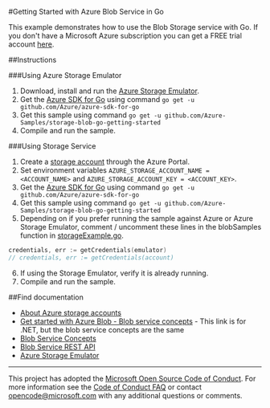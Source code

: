 #Getting Started with Azure Blob Service in Go

This example demonstrates how to use the Blob Storage service with Go. If you don't have a Microsoft Azure subscription you can get a FREE trial account [here](https://azure.microsoft.com/pricing/free-trial).

##Instructions

###Using Azure Storage Emulator
1. Download, install and run the [Azure Storage Emulator](https://azure.microsoft.com/documentation/articles/storage-use-emulator/).
2. Get the [Azure SDK for Go](https://github.com/Azure/azure-sdk-for-go) using command `go get -u github.com/Azure/azure-sdk-for-go`
3. Get this sample using command `go get -u github.com/Azure-Samples/storage-blob-go-getting-started`
4. Compile and run the sample.

###Using Storage Service
1. Create a [storage account](https://azure.microsoft.com/documentation/articles/storage-create-storage-account/#create-a-storage-account) through the Azure Portal.
2. Set environment variables `AZURE_STORAGE_ACCOUNT_NAME = <ACCOUNT_NAME>` and `AZURE_STORAGE_ACCOUNT_KEY = <ACCOUNT_KEY>`.
3. Get the [Azure SDK for Go](https://github.com/Azure/azure-sdk-for-go) using command `go get -u github.com/Azure/azure-sdk-for-go`
4. Get this sample using command `go get -u github.com/Azure-Samples/storage-blob-go-getting-started`
5. Depending on if you prefer running the sample against Azure or Azure Storage Emulator, comment / uncomment these lines in the blobSamples function in [storageExample.go](storageExample.go).
```go
credentials, err := getCredentials(emulator)
// credentials, err := getCredentials(account)
```
6. If using the Storage Emulator, verify it is already running.
7. Compile and run the sample.

##Find documentation
- [About Azure storage accounts](https://azure.microsoft.com/documentation/articles/storage-create-storage-account/)
- [Get started with Azure Blob - Blob service concepts](https://azure.microsoft.com/documentation/articles/storage-dotnet-how-to-use-blobs/#blob-service-concepts) - This link is for .NET, but the blob service concepts are the same
- [Blob Service Concepts](https://msdn.microsoft.com/library/dd179376.aspx)
- [Blob Service REST API](https://msdn.microsoft.com/library/dd135733.aspx)
- [Azure Storage Emulator](https://azure.microsoft.com/documentation/articles/storage-use-emulator/)

***

This project has adopted the [Microsoft Open Source Code of Conduct](https://opensource.microsoft.com/codeofconduct/). For more information see the [Code of Conduct FAQ](https://opensource.microsoft.com/codeofconduct/faq/) or contact [opencode@microsoft.com](mailto:opencode@microsoft.com) with any additional questions or comments.